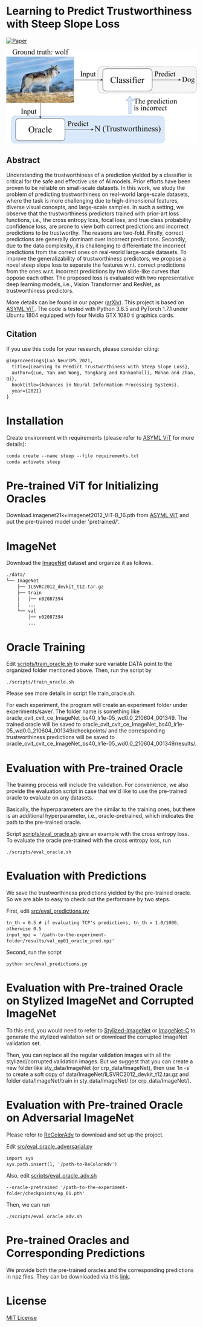 [//]: # (Referenced repo: https://github.com/arthurdouillard/CVPR2021_PLOP/blob/main/README.md)
# Learning to Predict Trustworthiness with Steep Slope Loss

[![Paper](https://img.shields.io/badge/arXiv-2110.00054-brightgreen)](https://arxiv.org/abs/2110.00054)


![teaser](fig/teaser.png)


## Abstract

Understanding the trustworthiness of a prediction yielded by a classifier is critical for the safe and effective use of AI models. Prior efforts have been proven to be reliable on small-scale datasets. In this work, we study the problem of predicting trustworthiness on real-world large-scale datasets, where the task is more challenging due to high-dimensional features, diverse visual concepts, and large-scale samples. In such a setting, we observe that the trustworthiness predictors trained with prior-art loss functions, i.e., the cross entropy loss, focal loss, and true class probability confidence loss, are prone to view both correct predictions and incorrect predictions to be trustworthy. The reasons are two-fold. Firstly, correct predictions are generally dominant over incorrect predictions. Secondly, due to the data complexity, it is challenging to differentiate the incorrect predictions from the correct ones on real-world large-scale datasets. To improve the generalizability of trustworthiness predictors, we propose a novel steep slope loss to separate the features w.r.t. correct predictions from the ones w.r.t. incorrect predictions by two slide-like curves that oppose each other. The proposed loss is evaluated with two representative deep learning models, i.e., Vision Transformer and ResNet, as trustworthiness predictors.


More details can be found in our paper ([arXiv](https://arxiv.org/abs/2110.00054)). This project is based on [ASYML ViT](https://github.com/asyml/vision-transformer-pytorch). The code is tested with Python 3.8.5 and PyTorch 1.7.1 under Ubuntu 1804 equipped with four Nvidia GTX 1080 ti graphics cards.


## Citation
If you use this code for your research, please consider citing:
```
@inproceedings{Luo_NeurIPS_2021,
  title={Learning to Predict Trustworthiness with Steep Slope Loss},
  author={Luo, Yan and Wong, Yongkang and Kankanhalli, Mohan and Zhao, Qi},
  booktitle={Advances in Neural Information Processing Systems},
  year={2021}
}
```

# Installation

Create environment with requirements (please refer to [ASYML ViT](https://github.com/asyml/vision-transformer-pytorch) for more details):
```
conda create --name steep --file requirements.txt
conda activate steep
```

# Pre-trained ViT for Initializing Oracles

Download imagenet21k+imagenet2012_ViT-B_16.pth from [ASYML ViT](https://github.com/asyml/vision-transformer-pytorch) and put the pre-trained model under 'pretrained/'.


# ImageNet

Download the [ImageNet](https://image-net.org/download.php) dataset and organize it as follows.
```
./data/
└── ImageNet
    ├── ILSVRC2012_devkit_t12.tar.gz
    ├── train
    │   │── n02087394
    │   ...
    └── val
        │── n02087394
        ...
```


# Oracle Training

Edit [scripts/train_oracle.sh](scripts/train_oracle.sh) to make sure variable DATA point to the organized folder mentioned above. Then, run the script by
```
./scripts/train_oracle.sh
```
Please see more details in script file train_oracle.sh.

For each experiment, the program will create an experiment folder under experiments/save/. The folder name is something like oracle_ovit_cvit_ce_ImageNet_bs40_lr1e-05_wd0.0_210604_001349. The trained oracle will be saved to oracle_ovit_cvit_ce_ImageNet_bs40_lr1e-05_wd0.0_210604_001349/checkpoints/ and the corresponding trustworthiness predictions will be saved to oracle_ovit_cvit_ce_ImageNet_bs40_lr1e-05_wd0.0_210604_001349/results/.

# Evaluation with Pre-trained Oracle

The training process will include the validation. For convenience, we also provide the evaluation script in case that we'd like to use the pre-trained oracle to evaluate on any datasets.

Basically, the hyperparameters are the similar to the training ones, but there is an additional hyperparameter, i.e., oracle-pretrained, which indicates the path to the pre-trained oracle.

Script [scripts/eval_oracle.sh](scripts/eval_oracle.sh) give an example with the cross entropy loss. To evaluate the oracle pre-trained with the cross entropy loss, run
```
./scripts/eval_oracle.sh
```

# Evaluation with Predictions

We save the trustworthiness predictions yielded by the pre-trained oracle. So we are able to easy to check out the performane by two steps.

First, edit [src/eval_predictions.py](src/eval_predictions.py)
```
tn_th = 0.5 # if evaluating TCP's predictions, tn_th = 1.0/1000, otherwise 0.5
input_npz = '/path-to-the-experiment-folder/results/val_ep01_oracle_pred.npz'
```
Second, run the script
```
python src/eval_predictions.py
```


# Evaluation with Pre-trained Oracle on Stylized ImageNet and Corrupted ImageNet

To this end, you would need to refer to [Stylized-ImageNet](https://github.com/rgeirhos/Stylized-ImageNet) or [ImageNet-C](https://github.com/hendrycks/robustness) to generate the stylized validation set or download the corrupted ImageNet validation set.

Then, you can replace all the regular validation images with all the stylized/corrupted validation images. But we suggest that you can create a new folder like sty_data/ImageNet (or crp_data/ImageNet), then use 'ln -s' to create a soft copy of data/ImageNet/ILSVRC2012_devkit_t12.tar.gz and folder data/ImageNet/train in sty_data/ImageNet/ (or crp_data/ImageNet/).

# Evaluation with Pre-trained Oracle on Adversarial ImageNet

Please refer to [ReColorAdv](https://github.com/cassidylaidlaw/ReColorAdv) to download and set up the project.

Edit [src/eval_oracle_adversarial.py](src/eval_oracle_adversarial.py)
```
import sys
sys.path.insert(1, '/path-to-ReColorAdv')
```

Also, edit [scripts/eval_oracle_adv.sh](scripts/eval_oracle_adv.sh)
```
--oracle-pretrained '/path-to-the-experiment-folder/checkpoints/ep_01.pth'
```

Then, we can run 
```
./scripts/eval_oracle_adv.sh
```

# Pre-trained Oracles and Corresponding Predictions

We provide both the pre-trained oracles and the corresponding predictions in npz files. They can be downloaded via this [link](https://drive.google.com/drive/folders/1F9MfxLLKtibgTVVIPgq_D6D9Jma4vxmi?usp=sharing).


# License
[MIT License](./LICENSE)

